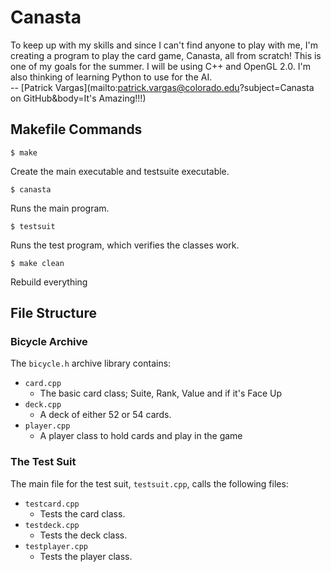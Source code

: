 Canasta
=======

To keep up with my skills and since I can't find anyone to play with me, I'm creating a program to play the card game, Canasta, all from scratch! This is one of my goals for the summer. I will be using C++ and OpenGL 2.0. I'm also thinking of learning Python to use for the AI.  
-- [Patrick Vargas](mailto:patrick.vargas@colorado.edu?subject=Canasta on GitHub&body=It's Amazing!!!)

Makefile Commands
-----------------  

    $ make
Create the main executable and testsuite executable.  

    $ canasta  
Runs the main program.  

    $ testsuit
Runs the test program, which verifies the classes work.  

    $ make clean
Rebuild everything  

File Structure
--------------

### Bicycle Archive
The `bicycle.h` archive library contains:
* `card.cpp`
    * The basic card class; Suite, Rank, Value and if it's Face Up
* `deck.cpp`
    * A deck of either 52 or 54 cards.
* `player.cpp`
    * A player class to hold cards and play in the game

### The Test Suit
The main file for the test suit, `testsuit.cpp`, calls the following files:
* `testcard.cpp`
    * Tests the card class.
* `testdeck.cpp`
    * Tests the deck class.
* `testplayer.cpp` 
    * Tests the player class.
